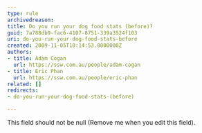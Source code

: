 ```yaml
---
type: rule
archivedreason: 
title: Do you run your dog food stats (before)?
guid: 7a788db9-fac6-4107-8751-339a3524f103
uri: do-you-run-your-dog-food-stats-before
created: 2009-11-05T10:14:53.0000000Z
authors:
- title: Adam Cogan
  url: https://ssw.com.au/people/adam-cogan
- title: Eric Phan
  url: https://ssw.com.au/people/eric-phan
related: []
redirects:
- do-you-run-your-dog-food-stats-(before)

---
```



This field should not be null (Remove me when you edit this field).
<br><excerpt class='endintro'></excerpt><br>



